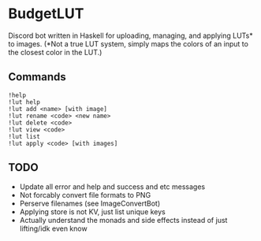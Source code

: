 # BudgetLUT

Discord bot written in Haskell for uploading, managing, and applying LUTs* to images. (*Not a true LUT system, simply maps the colors of an input to the closest color in the LUT.) 

## Commands

```
!help
!lut help
!lut add <name> [with image]
!lut rename <code> <new name>
!lut delete <code>
!lut view <code>
!lut list
!lut apply <code> [with images]
```

## TODO

- Update all error and help and success and etc messages
- Not forcably convert file formats to PNG
- Perserve filenames (see ImageConvertBot)
- Applying store is not KV, just list unique keys
- Actually understand the monads and side effects instead of just lifting/idk even know